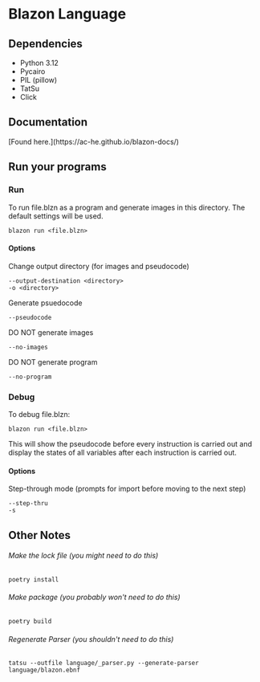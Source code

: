 <h1>Blazon Language</h1>
<h2>Dependencies</h2>
<ul>
<li>Python 3.12</li>
<li>Pycairo</li>
<li>PIL (pillow)</li>
<li>TatSu</li>
<li>Click</li>
</ul>

<h2>Documentation</h2>
[Found here.](https://ac-he.github.io/blazon-docs/)

<h2>Run your programs</h2>
<h3>Run</h3>
To run file.blzn as a program and generate images in this directory. The default settings will be used.

    blazon run <file.blzn>
<h4>Options</h4>
Change output directory (for images and pseudocode)
    
    --output-destination <directory>
    -o <directory>

Generate psuedocode

    --pseudocode

DO NOT generate images
    
    --no-images

DO NOT generate program

    --no-program
<h3>Debug</h3>
To debug file.blzn:

    blazon run <file.blzn>
This will show the pseudocode before every instruction is carried out and 
display the states of all variables after each instruction is carried out.
<h4>Options</h4>
Step-through mode (prompts for import before moving to the next step)
    
    --step-thru
    -s

<h2>Other Notes</h2>
<h6>Make the lock file (you might need to do this)</h6>

    poetry install

<h6>Make package (you probably won't need to do this)</h6>

    poetry build

<h6>Regenerate Parser (you shouldn't need to do this)</h6>

    tatsu --outfile language/_parser.py --generate-parser language/blazon.ebnf